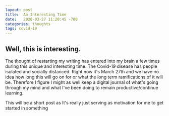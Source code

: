 ```yaml
---
layout: post
title:  An Interesting Time
date:   2020-03-27 11:20:45 -700
categories: thoughts
tags: covid-19
---
```

## Well, this is interesting.

The thought of restarting my writing has entered into my brain a few times during this unique and interesting time. The Covid-19 disease has people isolated and socially distanced. Right now it's March 27th and we have no idea how long this will go on for or what the long term ramifications of it will be. Therefore I figure I might as well keep a digital journal of what's going through my mind and what I've been doing to remain productive/continue learning. 

This will be a short post as It's really just serving as motivation for me to get started in something
